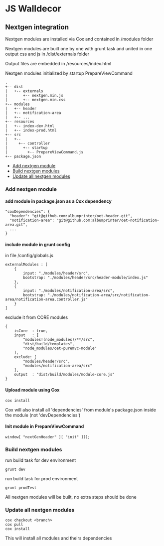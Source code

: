 # JS Walldecor

## Nextgen integration 

Nextgen modules are installed via Cox and contained in /modules folder 

Nextgen modules are built one by one with grunt task and united in one output css and js in /dist/externals folder

Output files are embedded in /resources/index.html

Nextgen modules initialized by startup PrepareViewCommand

```
.
+-- dist
|   +-- externals
|       +-- nextgen.min.js
|       +-- nextgen.min.css
+-- modules
|   +-- header
|   +-- notification-area
|   +-- ...
+-- resources
|   +-- index-dev.html
|   +-- index-prod.html
+-- src
|   +--
|     +-- controller
|       +-- startup
|         +-- PrepareViewCommand.js
+-- package.json
 ``` 

* [Add nextgen module](#add)
* [Build nextgen modules](#build)
* [Update all nextgen modules](#update)

### <a name="add"></a>Add nextgen module

#### add module in package.json as a Cox dependency

```
"coxDependencies": {
  "header": "git@github.com:albumprinter/oet-header.git",
  "notification-area": "git@github.com:albumprinter/oet-notification-area.git",
  ...
}
```

#### include module in grunt config  

in file /config/globals.js


```
externalModules : [
    {
        input: "./modules/header/src",
        bootstrap: "./modules/header/src/header-module/index.js"
    },
    {
        input: "./modules/notification-area/src",
        bootstrap: "./modules/notification-area/src/notification-area/notification-area.controller.js"
    }
]
```

exclude it from CORE modules

```
{
    isCore  : true,
    input   : [
        "modules!(node_modules)/**/src",
        "dist/build/templates",
        "node_modules/oet-puremvc-module"
    ],
    exclude: [
        "modules/header/src",
        "modules/notification-area/src"
    ],
    output  : "dist/build/modules/module-core.js"
}
```

#### Upload module using Cox
```
cox install 
```
Cox will also install all 'dependencies' from module's package.json inside the module (not 'devDependencies')

#### Init module in PrepareViewCommand
```
window[ "nextGenHeader" ][ "init" ]();
```

### <a name="build"></a> Build nextgen modules

run build task for dev environment 

```
grunt dev
```

run build task for prod environment
```
grunt prodTest
```

All nextgen modules will be built, no extra steps should be done 

### <a name="update"></a>Update all nextgen modules

```
cox checkout <branch>
cox pull 
cox install 
```
This will install all modules and theirs dependencies
